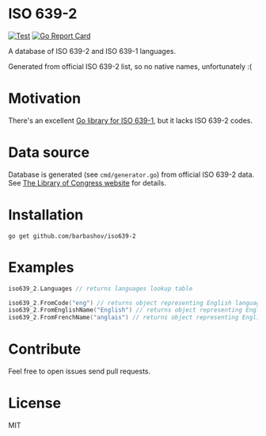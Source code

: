 # ISO 639-2

[![Test](https://github.com/barbashov/iso639-2/actions/workflows/test.yml/badge.svg)](https://github.com/barbashov/iso639-2/actions/workflows/test.yml)
[![Go Report Card](https://goreportcard.com/badge/github.com/barbashov/iso639-2)](https://goreportcard.com/report/github.com/barbashov/iso639-2)


A database of ISO 639-2 and ISO 639-1 languages.

Generated from official ISO 639-2 list, so no native names, unfortunately :(

# Motivation

There's an excellent [Go library for ISO 639-1](https://github.com/emvi/iso-639-1), but it lacks ISO 639-2 codes.

# Data source

Database is generated (see `cmd/generator.go`) from official ISO 639-2 data. See [The Library of Congress website](https://www.loc.gov/standards/iso639-2/) for details.

# Installation

```
go get github.com/barbashov/iso639-2
```

# Examples

```go
iso639_2.Languages // returns languages lookup table

iso639_2.FromCode("eng") // returns object representing English language
iso639_2.FromEnglishName("English") // returns object representing English language
iso639_2.FromFrenchName("anglais") // returns object representing English language
```

# Contribute

Feel free to open issues send pull requests.

# License

MIT